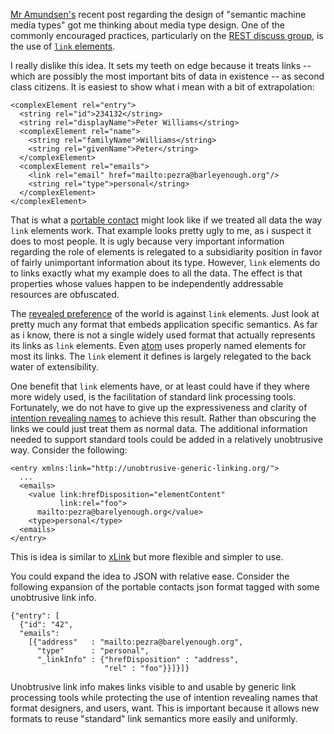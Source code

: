 [Mr Amundsen's][mca-smmt] recent post regarding the design of "semantic
machine media types" got me thinking about media type design.  One of
the commonly encouraged practices, particularly on the
[REST discuss group][rest-discuss], is the use of
[`link` elements][atom-link].

[rest-discuss]: http://tech.groups.yahoo.com/group/rest-discuss

I really dislike this idea.  It sets my teeth on edge because it
treats links -- which are possibly the most important bits of data in
existence -- as second class citizens.  It is easiest to show what i
mean with a bit of extrapolation:

    <complexElement rel="entry">
      <string rel="id">234132</string>
      <string rel="displayName">Peter Williams</string>
      <complexElement rel="name">
        <string rel="familyName">Williams</string>
        <string rel="givenName">Peter</string>
      </complexElement>
      <complexElement rel="emails">
        <link rel="email" href="mailto:pezra@barleyenough.org"/>
        <string rel="type">personal</string>
      </complexElement>
    </complexElement>

That is what a [portable contact][] might look like if we treated all
data the way `link` elements work.  That example looks pretty ugly to
me, as i suspect it does to most people.  It is ugly because very
important information regarding the role of elements is relegated to a
subsidiarity position in favor of fairly unimportant information about
its type.  However, `link` elements do to links exactly what my example
does to all the data.  The effect is that properties whose values
happen to be independently addressable resources are obfuscated.

[revealed preference]: http://en.wikipedia.org/wiki/Revealed_preference
[portable contact]: http://portablecontacts.net/

The [revealed preference][] of the world is against `link` elements.
Just look at pretty much any format that embeds application specific
semantics.  As far as i know, there is not a single widely used format
that actually represents its links as `link` elements.  Even [atom][]
uses properly named elements for most its links.  The `link` element it
defines is largely relegated to the back water of extensibility.

[atom]: http://tools.ietf.org/html/rfc4287
[intention revealing names]: http://c2.com/cgi/wiki?IntentionRevealingNames

One benefit that `link` elements have, or at least could have if they
where more widely used, is the facilitation of standard link
processing tools.  Fortunately, we do not have to give up the
expressiveness and clarity of [intention revealing names][] to achieve
this result.  Rather than obscuring the links we could just treat them
as normal data.  The additional information needed to support standard
tools could be added in a relatively unobtrusive way.  Consider the
following:

    <entry xmlns:link="http://unobtrusive-generic-linking.org/">
      ...
      <emails>
        <value link:hrefDisposition="elementContent" 
               link:rel="foo">
          mailto:pezra@barelyenough.org</value>
        <type>personal</type>
      <emails>
    </entry>
    
This is idea is similar to [xLink][] but more flexible and simpler to
use.

[xlink]: http://www.w3.org/TR/xlink
    
You could expand the idea to JSON with relative ease.  Consider the
following expansion of the portable contacts json format tagged with
some unobtrusive link info.

    {"entry": [
      {"id": "42",
      "emails":
        [{"address"   : "mailto:pezra@barelyenough.org",
          "type"      : "personal",
          "_linkInfo" : {"hrefDisposition" : "address", 
                         "rel" : "foo"}}]}]}

            
Unobtrusive link info makes links visible to and usable by generic
link processing tools while protecting the use of intention revealing
names that format designers, and users, want.  This is important
because it allows new formats to reuse "standard" link semantics more
easily and uniformly.


[atom-link]: http://tools.ietf.org/html/rfc4287#section-4.2.7
[json-schema-g-group]: http://groups.google.com/group/json-schema
[mca-smmt]: http://amundsen.com/blog/archives/1023
[mca-json-link-section]: http://amundsen.com/blog/archives/1023#IDComment49463101
[hyper-schema-link-section]: http://tools.ietf.org/html/draft-zyp-json-schema-01#section-6

